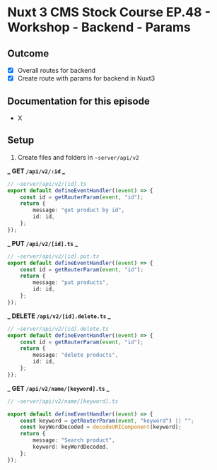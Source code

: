 # Nuxt 3 CMS Stock Course EP.48 - Workshop - Backend - Params

## Outcome

-   [x] Overall routes for backend
-   [x] Create route with params for backend in Nuxt3

## Documentation for this episode

-   X

## Setup

1. Create files and folders in `~server/api/v2`

**_ GET `/api/v2/:id` _**

```ts
// ~server/api/v2/[id].ts
export default defineEventHandler((event) => {
    const id = getRouterParam(event, "id");
    return {
        message: "get product by id",
        id: id,
    };
});
```

**_ PUT `/api/v2/[id].ts` _**

```ts
// ~server/api/v2/[id].put.ts
export default defineEventHandler((event) => {
    const id = getRouterParam(event, "id");
    return {
        message: "put products",
        id: id,
    };
});
```

**_ DELETE `/api/v2/[id].delete.ts` _**

```ts
// ~server/api/v2/[id].delete.ts
export default defineEventHandler((event) => {
    const id = getRouterParam(event, "id");
    return {
        message: "delete products",
        id: id,
    };
});
```

**_ GET `/api/v2/name/[keyword].ts` _**

```ts
// ~server/api/v2/name/[keyword].ts

export default defineEventHandler((event) => {
    const keyword = getRouterParam(event, "keyword") || "";
    const keyWordDecoded = decodeURIComponent(keyword);
    return {
        message: "Search product",
        keyword: keyWordDecoded,
    };
});
```
